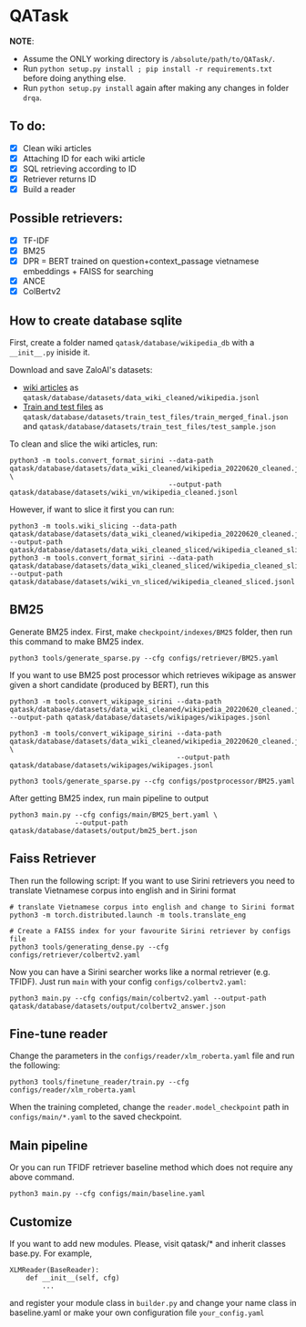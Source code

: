 # QATask

**NOTE**: 
- Assume the ONLY working directory is `/absolute/path/to/QATask/`.
- Run `python setup.py install ; pip install -r requirements.txt` before doing anything else.
- Run `python setup.py install` again after making any changes in folder `drqa`.

## To do:
- [x] Clean wiki articles
- [x] Attaching ID for each wiki article
- [x] SQL retrieving according to ID
- [x] Retriever returns ID
- [x] Build a reader

## Possible retrievers:
- [x] TF-IDF
- [x] BM25
- [x] DPR = BERT trained on question+context_passage vietnamese embeddings + FAISS for searching
- [x] ANCE
- [x] ColBertv2

## How to create database sqlite
First, create a folder named `qatask/database/wikipedia_db` with a `__init__.py` iniside it.

Download and save ZaloAI's datasets:
- [wiki articles](https://dl-challenge.zalo.ai/e2e-question-answering/wikipedia_20220620_cleaned.zip) 
as `qatask/database/datasets/data_wiki_cleaned/wikipedia.jsonl`
- [Train and test files](https://dl-challenge.zalo.ai/e2e-question-answering/e2eqa-train+public_test-v1.zip) as `qatask/database/datasets/train_test_files/train_merged_final.json` and `qatask/database/datasets/train_test_files/test_sample.json`

To clean and slice the wiki articles, run:
```
python3 -m tools.convert_format_sirini --data-path qatask/database/datasets/data_wiki_cleaned/wikipedia_20220620_cleaned.jsonl \
                                       --output-path qatask/database/datasets/wiki_vn/wikipedia_cleaned.jsonl
```
However, if want to slice it first you can run:
```
python3 -m tools.wiki_slicing --data-path qatask/database/datasets/data_wiki_cleaned/wikipedia_20220620_cleaned.jsonl --output-path qatask/database/datasets/data_wiki_cleaned_sliced/wikipedia_cleaned_sliced.jsonl
python3 -m tools.convert_format_sirini --data-path qatask/database/datasets/data_wiki_cleaned_sliced/wikipedia_cleaned_sliced.jsonl --output-path qatask/database/datasets/wiki_vn_sliced/wikipedia_cleaned_sliced.jsonl
```
## BM25
Generate BM25 index. First, make `checkpoint/indexes/BM25` folder, then run this command to make BM25 index.
```
python3 tools/generate_sparse.py --cfg configs/retriever/BM25.yaml
```
If you want to use BM25 post processor which retrieves wikipage as answer given a short candidate (produced by BERT), run this
```
python3 -m tools.convert_wikipage_sirini --data-path qatask/database/datasets/data_wiki_cleaned/wikipedia_20220620_cleaned.jsonl --output-path qatask/database/datasets/wikipages/wikipages.jsonl 
```
```
python3 -m tools/convert_wikipage_sirini --data-path qatask/database/datasets/data_wiki_cleaned/wikipedia_20220620_cleaned.jsonl \
                                         --output-path qatask/database/datasets/wikipages/wikipages.jsonl 
                                         
python3 tools/generate_sparse.py --cfg configs/postprocessor/BM25.yaml
```
After getting BM25 index, run main pipeline to output 
```
python3 main.py --cfg configs/main/BM25_bert.yaml \
                --output-path qatask/database/datasets/output/bm25_bert.json
```

## Faiss Retriever
Then run the following script:
If you want to use Sirini retrievers you need to translate Vietnamese corpus into english and in Sirini format
```
# translate Vietnamese corpus into english and change to Sirini format
python3 -m torch.distributed.launch -m tools.translate_eng

# Create a FAISS index for your favourite Sirini retriever by configs file 
python3 tools/generating_dense.py --cfg configs/retriever/colbertv2.yaml 
``` 
Now you can have a Sirini searcher works like a normal retriever (e.g. TFIDF). Just run `main` with your config `configs/colbertv2.yaml`:
```
python3 main.py --cfg configs/main/colbertv2.yaml --output-path qatask/database/datasets/output/colbertv2_answer.json 
```

## Fine-tune reader
Change the parameters in the `configs/reader/xlm_roberta.yaml` file and run the following:
```
python3 tools/finetune_reader/train.py --cfg configs/reader/xlm_roberta.yaml
```
When the training completed, change the `reader.model_checkpoint` path in `configs/main/*.yaml` to the saved checkpoint.

## Main pipeline
Or you can run TFIDF retriever baseline method which does not require any above command.
```
python3 main.py --cfg configs/main/baseline.yaml
```
## Customize
If you want to add new modules. Please, visit qatask/* and inherit classes base.py. For example, 
```
XLMReader(BaseReader):
    def __init__(self, cfg)
        ...
```
and register your module class in `builder.py` and change your name class in baseline.yaml or make your own configuration file `your_config.yaml`
